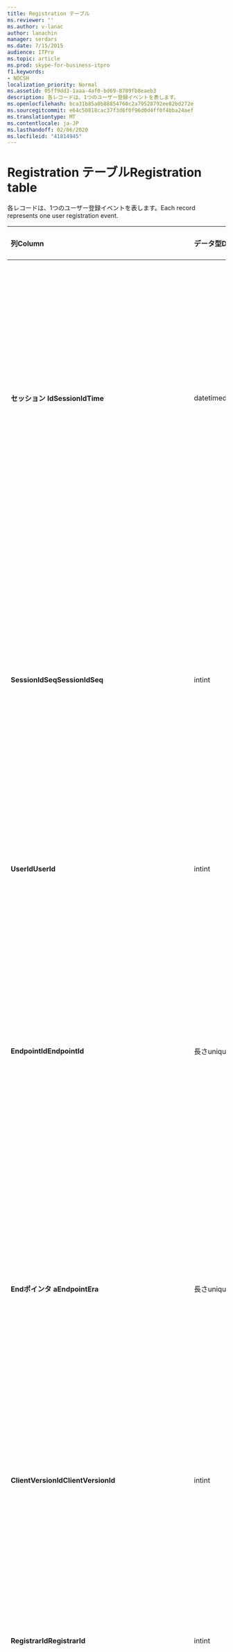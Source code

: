 ```yaml
---
title: Registration テーブル
ms.reviewer: ''
ms.author: v-lanac
author: lanachin
manager: serdars
ms.date: 7/15/2015
audience: ITPro
ms.topic: article
ms.prod: skype-for-business-itpro
f1.keywords:
- NOCSH
localization_priority: Normal
ms.assetid: 05ff9dd3-1aaa-4af0-bd69-8789fb8eaeb3
description: 各レコードは、1つのユーザー登録イベントを表します。
ms.openlocfilehash: bca31b85a0b88854760c2a79528792ee82bd272e
ms.sourcegitcommit: e64c50818cac37f3d6f0f96d0d4ff0f4bba24aef
ms.translationtype: MT
ms.contentlocale: ja-JP
ms.lasthandoff: 02/06/2020
ms.locfileid: "41814945"
---
```

# <a name="registration-table"></a><span data-ttu-id="df332-103">Registration テーブル</span><span class="sxs-lookup"><span data-stu-id="df332-103">Registration table</span></span>
 
<span data-ttu-id="df332-104">各レコードは、1つのユーザー登録イベントを表します。</span><span class="sxs-lookup"><span data-stu-id="df332-104">Each record represents one user registration event.</span></span>
  
|<span data-ttu-id="df332-105">**列**</span><span class="sxs-lookup"><span data-stu-id="df332-105">**Column**</span></span>|<span data-ttu-id="df332-106">**データ型**</span><span class="sxs-lookup"><span data-stu-id="df332-106">**Data Type**</span></span>|<span data-ttu-id="df332-107">**キー/インデックス**</span><span class="sxs-lookup"><span data-stu-id="df332-107">**Key/Index**</span></span>|<span data-ttu-id="df332-108">**詳細**</span><span class="sxs-lookup"><span data-stu-id="df332-108">**Details**</span></span>|
|:-----|:-----|:-----|:-----|
|<span data-ttu-id="df332-109">**セッション Id**</span><span class="sxs-lookup"><span data-stu-id="df332-109">**SessionIdTime**</span></span> <br/> |<span data-ttu-id="df332-110">datetime</span><span class="sxs-lookup"><span data-stu-id="df332-110">datetime</span></span>  <br/> |<span data-ttu-id="df332-111">プライマリ、外部</span><span class="sxs-lookup"><span data-stu-id="df332-111">Primary, Foreign</span></span>  <br/> |<span data-ttu-id="df332-112">セッション要求の時刻。</span><span class="sxs-lookup"><span data-stu-id="df332-112">Time of session request.</span></span> <span data-ttu-id="df332-113">セッションを一意に識別するために**Sessionidseq**と組み合わせて使用されます。</span><span class="sxs-lookup"><span data-stu-id="df332-113">Used in conjunction with **SessionIdSeq** to uniquely identify a session.</span></span> <span data-ttu-id="df332-114">詳細については、「 [Skype For Business Server 2015 のダイアログ一覧](dialogs.md)」を参照してください。</span><span class="sxs-lookup"><span data-stu-id="df332-114">See the [Dialogs table in Skype for Business Server 2015](dialogs.md) for more information.</span></span> <br/> |
|<span data-ttu-id="df332-115">**SessionIdSeq**</span><span class="sxs-lookup"><span data-stu-id="df332-115">**SessionIdSeq**</span></span> <br/> |<span data-ttu-id="df332-116">int</span><span class="sxs-lookup"><span data-stu-id="df332-116">int</span></span>  <br/> |<span data-ttu-id="df332-117">プライマリ、外部</span><span class="sxs-lookup"><span data-stu-id="df332-117">Primary, Foreign</span></span>  <br/> |<span data-ttu-id="df332-118">セッションを識別する ID 番号。</span><span class="sxs-lookup"><span data-stu-id="df332-118">ID number to identify the session.</span></span> <span data-ttu-id="df332-119">セッションを一意に識別するために**Sessionidtime**と組み合わせて使用されます。</span><span class="sxs-lookup"><span data-stu-id="df332-119">Used in conjunction with **SessionIdTime** to uniquely identify a session.</span></span> <span data-ttu-id="df332-120">詳細については、「 [Skype For Business Server 2015 のダイアログ一覧](dialogs.md)」を参照してください。</span><span class="sxs-lookup"><span data-stu-id="df332-120">See the [Dialogs table in Skype for Business Server 2015](dialogs.md) for more information.</span></span> <br/> |
|<span data-ttu-id="df332-121">**UserId**</span><span class="sxs-lookup"><span data-stu-id="df332-121">**UserId**</span></span> <br/> |<span data-ttu-id="df332-122">int</span><span class="sxs-lookup"><span data-stu-id="df332-122">int</span></span>  <br/> |<span data-ttu-id="df332-123">外部</span><span class="sxs-lookup"><span data-stu-id="df332-123">Foreign</span></span>  <br/> |<span data-ttu-id="df332-124">ユーザー ID。</span><span class="sxs-lookup"><span data-stu-id="df332-124">The user ID.</span></span> <span data-ttu-id="df332-125">詳細については、「ユーザー」の[表](users.md)を参照してください。</span><span class="sxs-lookup"><span data-stu-id="df332-125">See the [Users table](users.md) for more information.</span></span> <br/> |
|<span data-ttu-id="df332-126">**EndpointId**</span><span class="sxs-lookup"><span data-stu-id="df332-126">**EndpointId**</span></span> <br/> |<span data-ttu-id="df332-127">長さ</span><span class="sxs-lookup"><span data-stu-id="df332-127">uniqueidentifier</span></span>  <br/> ||<span data-ttu-id="df332-128">登録エンドポイントを識別する GUID。</span><span class="sxs-lookup"><span data-stu-id="df332-128">A GUID to identify a registration endpoint.</span></span> <span data-ttu-id="df332-129">通常、同じユーザーの同じコンピューターの register イベントには、同じエンドポイント ID があります。</span><span class="sxs-lookup"><span data-stu-id="df332-129">Usually the register event from the same computer of the same user will have the same endpoint ID.</span></span> <span data-ttu-id="df332-130">各コンピューターには、別のエンドポイント ID があります。</span><span class="sxs-lookup"><span data-stu-id="df332-130">Different machines have a different endpoint ID.</span></span>  <br/> |
|<span data-ttu-id="df332-131">**Endポインタ a**</span><span class="sxs-lookup"><span data-stu-id="df332-131">**EndpointEra**</span></span> <br/> |<span data-ttu-id="df332-132">長さ</span><span class="sxs-lookup"><span data-stu-id="df332-132">uniqueIdentifier</span></span>  <br/> ||<span data-ttu-id="df332-133">同じユーザーと同じエンドポイントを含む登録を区別するために使用される ID です。</span><span class="sxs-lookup"><span data-stu-id="df332-133">ID used to differentiate registrations that involve the same user and the same endpoint.</span></span>  <br/> <span data-ttu-id="df332-134">このフィールドは、Microsoft Lync Server 2013 で導入されました。</span><span class="sxs-lookup"><span data-stu-id="df332-134">This field was introduced in Microsoft Lync Server 2013.</span></span>  <br/> |
|<span data-ttu-id="df332-135">**ClientVersionId**</span><span class="sxs-lookup"><span data-stu-id="df332-135">**ClientVersionId**</span></span> <br/> |<span data-ttu-id="df332-136">int</span><span class="sxs-lookup"><span data-stu-id="df332-136">int</span></span>  <br/> |<span data-ttu-id="df332-137">外部</span><span class="sxs-lookup"><span data-stu-id="df332-137">Foreign</span></span>  <br/> |<span data-ttu-id="df332-138">現在のユーザーのクライアントバージョン。</span><span class="sxs-lookup"><span data-stu-id="df332-138">Client version of current user.</span></span> <span data-ttu-id="df332-139">詳細については、「 [Skype For Business Server 2015 の Clientversions](clientversions.md) 」の表を参照してください。</span><span class="sxs-lookup"><span data-stu-id="df332-139">See the [ClientVersions table in Skype for Business Server 2015](clientversions.md) for more information.</span></span> <br/> |
|<span data-ttu-id="df332-140">**RegistrarId**</span><span class="sxs-lookup"><span data-stu-id="df332-140">**RegistrarId**</span></span> <br/> |<span data-ttu-id="df332-141">int</span><span class="sxs-lookup"><span data-stu-id="df332-141">int</span></span>  <br/> |<span data-ttu-id="df332-142">外部</span><span class="sxs-lookup"><span data-stu-id="df332-142">Foreign</span></span>  <br/> |<span data-ttu-id="df332-143">登録に使用されるレジストラーサーバーの ID です。</span><span class="sxs-lookup"><span data-stu-id="df332-143">ID of the Registrar Server used for registration.</span></span> <span data-ttu-id="df332-144">詳細については、「Servers」の[表](servers.md)を参照してください。</span><span class="sxs-lookup"><span data-stu-id="df332-144">See the [Servers table](servers.md) for more information.</span></span> <br/> |
|<span data-ttu-id="df332-145">**PoolId**</span><span class="sxs-lookup"><span data-stu-id="df332-145">**PoolId**</span></span> <br/> |<span data-ttu-id="df332-146">int</span><span class="sxs-lookup"><span data-stu-id="df332-146">int</span></span>  <br/> |<span data-ttu-id="df332-147">外部</span><span class="sxs-lookup"><span data-stu-id="df332-147">Foreign</span></span>  <br/> |<span data-ttu-id="df332-148">セッションがキャプチャされたプールの ID です。</span><span class="sxs-lookup"><span data-stu-id="df332-148">ID of the pool in which the session was captured.</span></span> <span data-ttu-id="df332-149">詳細については、「プール」の[表](pools.md)を参照してください。</span><span class="sxs-lookup"><span data-stu-id="df332-149">See the [Pools table](pools.md) for more information.</span></span> <br/> |
|<span data-ttu-id="df332-150">**EdgeServerId**</span><span class="sxs-lookup"><span data-stu-id="df332-150">**EdgeServerId**</span></span> <br/> |<span data-ttu-id="df332-151">int</span><span class="sxs-lookup"><span data-stu-id="df332-151">int</span></span>  <br/> |<span data-ttu-id="df332-152">外部</span><span class="sxs-lookup"><span data-stu-id="df332-152">Foreign</span></span>  <br/> |<span data-ttu-id="df332-153">エッジサーバーの登録が進行中です。</span><span class="sxs-lookup"><span data-stu-id="df332-153">Edge Server the registration is going through.</span></span> <span data-ttu-id="df332-154">詳細については、「 [Skype For Business Server 2015 の EdgeServers テーブル](edgeservers.md)」を参照してください。</span><span class="sxs-lookup"><span data-stu-id="df332-154">See the [EdgeServers table in Skype for Business Server 2015](edgeservers.md) for more information.</span></span> <br/> |
|<span data-ttu-id="df332-155">**IsInternal**</span><span class="sxs-lookup"><span data-stu-id="df332-155">**IsInternal**</span></span> <br/> |<span data-ttu-id="df332-156">わずか</span><span class="sxs-lookup"><span data-stu-id="df332-156">Bit</span></span>  <br/> ||<span data-ttu-id="df332-157">ユーザーが内部からログオンしているかどうか。</span><span class="sxs-lookup"><span data-stu-id="df332-157">Whether the user is logged on from internal or not.</span></span>  <br/> |
|<span data-ttu-id="df332-158">**IsUserServiceAvailable**</span><span class="sxs-lookup"><span data-stu-id="df332-158">**IsUserServiceAvailable**</span></span> <br/> |<span data-ttu-id="df332-159">bit</span><span class="sxs-lookup"><span data-stu-id="df332-159">bit</span></span>  <br/> ||<span data-ttu-id="df332-160">UserService が利用できるかどうか。</span><span class="sxs-lookup"><span data-stu-id="df332-160">Whether the UserService is available or not.</span></span>  <br/> |
|<span data-ttu-id="df332-161">**IsPrimaryRegistrar**</span><span class="sxs-lookup"><span data-stu-id="df332-161">**IsPrimaryRegistrar**</span></span> <br/> |<span data-ttu-id="df332-162">bit</span><span class="sxs-lookup"><span data-stu-id="df332-162">bit</span></span>  <br/> ||<span data-ttu-id="df332-163">プライマリレジストラーに登録するかどうかを指定します。</span><span class="sxs-lookup"><span data-stu-id="df332-163">Whether register to the primary Registrar or not.</span></span>  <br/> |
|<span data-ttu-id="df332-164">**IsPrimaryRegistrarCentral**</span><span class="sxs-lookup"><span data-stu-id="df332-164">**IsPrimaryRegistrarCentral**</span></span> <br/> |<span data-ttu-id="df332-165">bit</span><span class="sxs-lookup"><span data-stu-id="df332-165">bit</span></span>  <br/> ||<span data-ttu-id="df332-166">ユーザーが survivable branch アプライアンスに登録されているかどうかを示します。</span><span class="sxs-lookup"><span data-stu-id="df332-166">Indicates whether or not the user is registered with a survivable branch appliance.</span></span>  <br/> <span data-ttu-id="df332-167">このフィールドは、Microsoft Lync Server 2013 で導入されました。</span><span class="sxs-lookup"><span data-stu-id="df332-167">This field was introduced in Microsoft Lync Server 2013.</span></span>  <br/> |
|<span data-ttu-id="df332-168">**RegisterTime**</span><span class="sxs-lookup"><span data-stu-id="df332-168">**RegisterTime**</span></span> <br/> |<span data-ttu-id="df332-169">datetime</span><span class="sxs-lookup"><span data-stu-id="df332-169">datetime</span></span>  <br/> ||<span data-ttu-id="df332-170">登録時間。</span><span class="sxs-lookup"><span data-stu-id="df332-170">Registration time.</span></span>  <br/> |
|<span data-ttu-id="df332-171">**DeRegisterTime**</span><span class="sxs-lookup"><span data-stu-id="df332-171">**DeRegisterTime**</span></span> <br/> |<span data-ttu-id="df332-172">datetime</span><span class="sxs-lookup"><span data-stu-id="df332-172">datetime</span></span>  <br/> ||<span data-ttu-id="df332-173">登録解除時間。</span><span class="sxs-lookup"><span data-stu-id="df332-173">De-Registration time.</span></span>  <br/> |
|<span data-ttu-id="df332-174">**返信**</span><span class="sxs-lookup"><span data-stu-id="df332-174">**ResponseCode**</span></span> <br/> |<span data-ttu-id="df332-175">int</span><span class="sxs-lookup"><span data-stu-id="df332-175">int</span></span>  <br/> ||<span data-ttu-id="df332-176">Register 要求の応答コード。</span><span class="sxs-lookup"><span data-stu-id="df332-176">Response code of the register request.</span></span>  <br/> |
|<span data-ttu-id="df332-177">**DiagnosticId**</span><span class="sxs-lookup"><span data-stu-id="df332-177">**DiagnosticId**</span></span> <br/> |<span data-ttu-id="df332-178">int</span><span class="sxs-lookup"><span data-stu-id="df332-178">int</span></span>  <br/> ||<span data-ttu-id="df332-179">Register 要求の診断 ID。</span><span class="sxs-lookup"><span data-stu-id="df332-179">Diagnostic ID of the register request.</span></span> <span data-ttu-id="df332-180">これにより、診断情報の種類が示されます。</span><span class="sxs-lookup"><span data-stu-id="df332-180">This indicates that diagnostic information type.</span></span>  <br/> |
|<span data-ttu-id="df332-181">**DeviceId**</span><span class="sxs-lookup"><span data-stu-id="df332-181">**DeviceId**</span></span> <br/> |<span data-ttu-id="df332-182">int</span><span class="sxs-lookup"><span data-stu-id="df332-182">int</span></span>  <br/> |<span data-ttu-id="df332-183">外部</span><span class="sxs-lookup"><span data-stu-id="df332-183">Foreign</span></span>  <br/> |<span data-ttu-id="df332-184">Register 要求の取得元のデバイス。</span><span class="sxs-lookup"><span data-stu-id="df332-184">The device that the register request is coming from.</span></span> <span data-ttu-id="df332-185">詳細については、「 [Skype For Business Server 2015 の Devices テーブル](devices.md)」を参照してください。</span><span class="sxs-lookup"><span data-stu-id="df332-185">See the [Devices table in Skype for Business Server 2015](devices.md) for more information.</span></span> <br/> |
|<span data-ttu-id="df332-186">**DeRegisterTypeId**</span><span class="sxs-lookup"><span data-stu-id="df332-186">**DeRegisterTypeId**</span></span> <br/> |<span data-ttu-id="df332-187">tinyint</span><span class="sxs-lookup"><span data-stu-id="df332-187">tinyint</span></span>  <br/> |<span data-ttu-id="df332-188">外部</span><span class="sxs-lookup"><span data-stu-id="df332-188">Foreign</span></span>  <br/> |<span data-ttu-id="df332-189">"ユーザーが開始しました"、"登録の期限切れ"、"クライアントが失敗しました" などの de レジスタの理由。</span><span class="sxs-lookup"><span data-stu-id="df332-189">The reason of de-register, such as 'user initiated', 'registration expired', 'client fail', and more.</span></span> <span data-ttu-id="df332-190">詳細については、「 [Skype For Business Server 2015 の DeRegisterType テーブル](deregistertype.md)」を参照してください。</span><span class="sxs-lookup"><span data-stu-id="df332-190">See the [DeRegisterType table in Skype for Business Server 2015](deregistertype.md) for more information.</span></span> <br/> |
|<span data-ttu-id="df332-191">**IPAddress**</span><span class="sxs-lookup"><span data-stu-id="df332-191">**IPAddress**</span></span> <br/> |<span data-ttu-id="df332-192">nvarchar(256)</span><span class="sxs-lookup"><span data-stu-id="df332-192">nvarchar(256)</span></span>  <br/> ||<span data-ttu-id="df332-193">ユーザーが登録したエンドポイントの IP アドレス。</span><span class="sxs-lookup"><span data-stu-id="df332-193">IP address of the endpoint the user registered with.</span></span> <span data-ttu-id="df332-194">これは IPv4 アドレスまたは IPv6 アドレスにすることができます。</span><span class="sxs-lookup"><span data-stu-id="df332-194">This can be an IPv4 address or an IPv6 address.</span></span>  <br/> <span data-ttu-id="df332-195">このフィールドは、Microsoft Lync Server 2013 で導入されました。</span><span class="sxs-lookup"><span data-stu-id="df332-195">This field was introduced in Microsoft Lync Server 2013.</span></span>  <br/> |
|<span data-ttu-id="df332-196">**LastModifiedTime**</span><span class="sxs-lookup"><span data-stu-id="df332-196">**LastModifiedTime**</span></span> <br/> |<span data-ttu-id="df332-197">Datetime</span><span class="sxs-lookup"><span data-stu-id="df332-197">Datetime</span></span>  <br/> ||<span data-ttu-id="df332-198">監視サービスで内部的に使用されます。</span><span class="sxs-lookup"><span data-stu-id="df332-198">For internal use by the Monitoring service.</span></span>  <br/> <span data-ttu-id="df332-199">このフィールドは、Skype for Business Server 2015 で導入されました。</span><span class="sxs-lookup"><span data-stu-id="df332-199">This field was introduced in Skype for Business Server 2015.</span></span>  <br/> |
   

